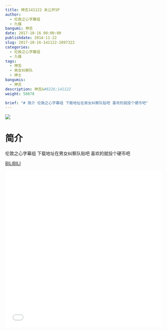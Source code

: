 ```yaml
---
title: 神舌141122 未公开SP
author: 
  - 伦敦之心字幕组
  - 九條
bangumi: 神舌
date: 2017-10-16 00:00:00
publishdate: 2014-11-22
slug: 2017-10-16-141122-2097322
categories: 
  - 伦敦之心字幕组
  - 九條
tags: 
  - 神舌
  - 男女纠察队
  - 绅士
bangumis: 
  - 神舌
description: 神舌&#8226;141122
weight: 58878

brief: "# 简介 伦敦之心字幕组 下载地址在男女纠察队贴吧 喜欢的就投个硬币吧"
---
```


![](https://i.imgur.com/6UkDcSB.jpg)

# 简介  
伦敦之心字幕组 下载地址在男女纠察队贴吧 喜欢的就投个硬币吧

  [BILIBILI](https://www.bilibili.com/video/av2097322/)


<div class="vcontainer">  <iframe class='video' src="//www.bilibili.com/blackboard/player.html?aid=2097322" width="100%" height="500" frameborder="0" allowfullscreen="allowfullscreen"></iframe></div>
